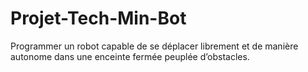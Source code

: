# Projet-Tech-Min-Bot
Programmer un robot capable de se déplacer librement et de manière autonome dans une enceinte fermée peuplée d’obstacles.
